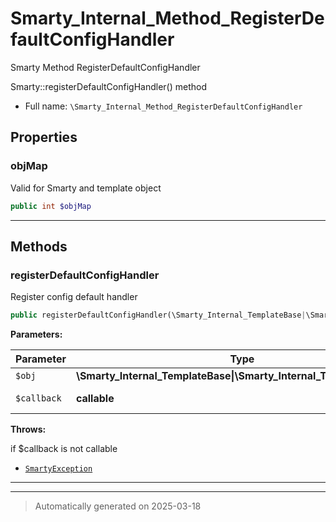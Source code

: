
# Smarty_Internal_Method_RegisterDefaultConfigHandler

Smarty Method RegisterDefaultConfigHandler

Smarty::registerDefaultConfigHandler() method

* Full name: `\Smarty_Internal_Method_RegisterDefaultConfigHandler`



## Properties


### objMap

Valid for Smarty and template object

```php
public int $objMap
```






***

## Methods


### registerDefaultConfigHandler

Register config default handler

```php
public registerDefaultConfigHandler(\Smarty_Internal_TemplateBase|\Smarty_Internal_Template|\Smarty $obj, callable $callback): \Smarty|\Smarty_Internal_Template
```








**Parameters:**

| Parameter | Type | Description |
|-----------|------|-------------|
| `$obj` | **\Smarty_Internal_TemplateBase&#124;\Smarty_Internal_Template&#124;\Smarty** |  |
| `$callback` | **callable** | class/method name |




**Throws:**
<p>if $callback is not callable</p>

- [`SmartyException`](./SmartyException.md)



***


***
> Automatically generated on 2025-03-18
